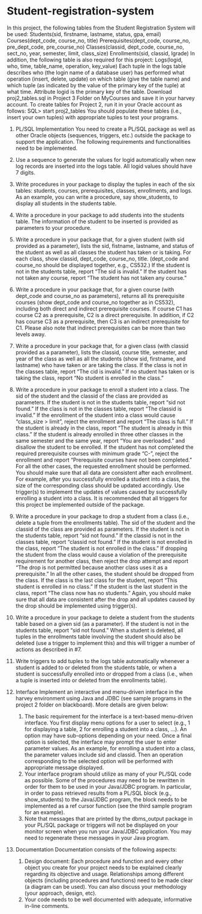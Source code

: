 # Student-registration-system

In this project, the following tables from the Student Registration System will be used:
Students(sid, firstname, lastname, status, gpa, email)
Courses(dept_code, course_no, title)
Prerequisites(dept_code, course_no, pre_dept_code, pre_course_no)
Classes(classid, dept_code, course_no, sect_no, year, semester, limit, class_size)
Enrollments(sid, classid, lgrade)
In addition, the following table is also required for this project:
Logs(logid, who, time, table_name, operation, key_value)
Each tuple in the logs table describes who (the login name of a database user) has performed what operation
(insert, delete, update) on which table (give the table name) and which tuple (as indicated by the value of the
primary key of the tuple) at what time. Attribute logid is the primary key of the table.
Download proj2_tables.sql in Project 3 Folder on MyCourses and save it in your harvey account.
To create tables for Project 2, run it in your Oracle account as follows:
SQL> start proj2_tables
You should populate these tables (i.e., insert your own tuples) with appropriate tuples to test your programs.

1. PL/SQL Implementation
You need to create a PL/SQL package as well as other Oracle objects (sequences, triggers, etc.) outside the
package to support the application. The following requirements and functionalities need to be implemented.
1. Use a sequence to generate the values for logid automatically when new log records are
inserted into the logs table. All logid values should have 7 digits.
2. Write procedures in your package to display the tuples in each of the six tables: students,
courses, prerequisites, classes, enrollments, and logs. As an example, you can write a procedure, say
show_students, to display all students in the students table.
3. Write a procedure in your package to add students into the students table. The information of
the student to be inserted is provided as parameters to your procedure.
4. Write a procedure in your package that, for a given student (with sid provided as a parameter),
lists the sid, fistname, lastname, and status of the student as well as all classes the student has taken
or is taking. For each class, show classid, dept_code, course_no, title. (dept_code and course_no
should be displayed together, e.g., CS532.) If the student is not in the students table, report “The sid
is invalid.” If the student has not taken any course, report “The student has not taken any course.”
5. Write a procedure in your package that, for a given course (with dept_code and course_no as
parameters), returns all its prerequisite courses (show dept_code and course_no together as in
CS532), including both direct and indirect prerequisite courses. If course C1 has course C2 as a
prerequisite, C2 is a direct prerequisite. In addition, if C2 has course C3 as a prerequisite, then C3 is
an indirect prerequisite for C1. Please also note that indirect prerequisites can be more than two
levels away.
6. Write a procedure in your package that, for a given class (with classid provided as a
parameter), lists the classid, course title, semester, and year of the class as well as all the students
(show sid, firstname, and lastname) who have taken or are taking the class. If the class is not in the
classes table, report “The cid is invalid.” If no student has taken or is taking the class, report “No
student is enrolled in the class.”
7. Write a procedure in your package to enroll a student into a class. The sid of the student and
the classid of the class are provided as parameters. If the student is not in the students table, report
“sid not found.” If the class is not in the classes table, report “The classid is invalid.” If the
enrollment of the student into a class would cause “class_size > limit”, reject the enrollment and
report “The class is full.” If the student is already in the class, report “The student is already in this
class.” If the student is already enrolled in three other classes in the same semester and the same
year, report “You are overloaded.” and disallow the student to be enrolled. If the student has not
completed the required prerequisite courses with minimum grade “C-”, reject the enrollment and
report “Prerequisite courses have not been completed.” For all the other cases, the requested
enrollment should be performed. You should make sure that all data are consistent after each
enrollment. For example, after you successfully enrolled a student into a class, the size of the
corresponding class should be updated accordingly. Use trigger(s) to implement the updates of
values caused by successfully enrolling a student into a class. It is recommended that all triggers for
this project be implemented outside of the package.
8. Write a procedure in your package to drop a student from a class (i.e., delete a tuple from the
enrollments table). The sid of the student and the classid of the class are provided as parameters. If
the student is not in the students table, report “sid not found.” If the classid is not in the classes table,
report “classid not found.” If the student is not enrolled in the class, report “The student is not
enrolled in the class.” If dropping the student from the class would cause a violation of the
prerequisite requirement for another class, then reject the drop attempt and report “The drop is not
permitted because another class uses it as a prerequisite.” In all the other cases, the student should be
dropped from the class. If the class is the last class for the student, report “This student is enrolled in
no class.” If the student is the last student in the class, report “The class now has no students.”
Again, you should make sure that all data are consistent after the drop and all updates caused by the
drop should be implemented using trigger(s).
9. Write a procedure in your package to delete a student from the students table based on a given
sid (as a parameter). If the student is not in the students table, report “sid not found.” When a student
is deleted, all tuples in the enrollments table involving the student should also be deleted (use a
trigger to implement this) and this will trigger a number of actions as described in #7.
10. Write triggers to add tuples to the logs table automatically whenever a student is added to or
deleted from the students table, or when a student is successfully enrolled into or dropped from a
class (i.e., when a tuple is inserted into or deleted from the enrollments table).

2. Interface
Implement an interactive and menu-driven interface in the harvey environment using Java and JDBC (see
sample programs in the project 2 folder on blackboard). More details are given below:
	1. The basic requirement for the interface is a text-based menu-driven interface. You first display
	menu options for a user to select (e.g., 1 for displaying a table, 2 for enrolling a student into a class,
	…). An option may have sub-options depending on your need. Once a final option is selected, the
	interface may prompt the user to enter parameter values. As an example, for enrolling a student into
	a class, the parameter values include sid and classid. Then an operation corresponding to the
	selected option will be performed with appropriate message displayed.
	2. Your interface program should utilize as many of your PL/SQL code as possible. Some of the
	procedures may need to be rewritten in order for them to be used in your Java/JDBC program. In
	particular, in order to pass retrieved results from a PL/SQL block (e.g., show_students) to the
	Java/JDBC program, the block needs to be implemented as a ref cursor function (see the third
	sample program for an example).
	3. Note that messages that are printed by the dbms_output package in your PL/SQL package or triggers
	will not be displayed on your monitor screen when you run your Java/JDBC application. You may
	need to regenerate these messages in your Java program.
	
	
3. Documentation
Documentation consists of the following aspects:
	1. Design document: Each procedure and function and every other object you create for your project
	needs to be explained clearly regarding its objective and usage. Relationships among different
	objects (including procedures and functions) need to be made clear (a diagram can be used). You
	can also discuss your methodology (your approach, design, etc).
	2. Your code needs to be well documented with adequate, informative in-line comments.